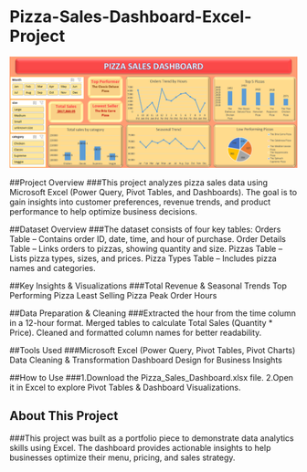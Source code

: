 # Pizza-Sales-Dashboard-Excel-Project
![image alt](https://github.com/digvijaydeshmukh12/Pizza-Sales-Dashboard-Excel-Project/blob/66349751554ced2e14a7d41251185a9ca9dbf2cd/dashboard.png)

##Project Overview
###This project analyzes pizza sales data using Microsoft Excel (Power Query, Pivot Tables, and Dashboards). The goal is to gain insights into customer preferences, revenue trends, and product performance to help optimize business decisions.

##Dataset Overview
###The dataset consists of four key tables:
Orders Table – Contains order ID, date, time, and hour of purchase.
Order Details Table – Links orders to pizzas, showing quantity and size.
Pizzas Table – Lists pizza types, sizes, and prices.
Pizza Types Table – Includes pizza names and categories.

##Key Insights & Visualizations
###Total Revenue & Seasonal Trends 
Top Performing Pizza
 Least Selling Pizza
 Peak Order Hours

 ##Data Preparation & Cleaning
 ###Extracted the hour from the time column in a 12-hour format.
 Merged tables to calculate Total Sales (Quantity * Price).
 Cleaned and formatted column names for better readability.
 
##Tools Used
###Microsoft Excel (Power Query, Pivot Tables, Pivot Charts)
Data Cleaning & Transformation
Dashboard Design for Business Insights

##How to Use
###1.Download the Pizza_Sales_Dashboard.xlsx file.
2.Open it in Excel to explore Pivot Tables & Dashboard Visualizations.

## About This Project
###This project was built as a portfolio piece to demonstrate data analytics skills using Excel. The dashboard provides actionable insights to help businesses optimize their menu, pricing, and sales strategy.
